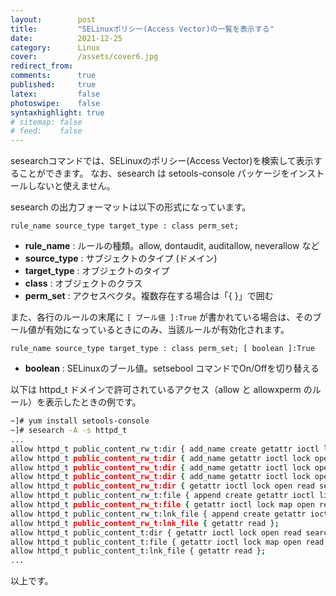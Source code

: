 ```yaml
---
layout:        post
title:         "SELinuxポリシー(Access Vector)の一覧を表示する"
date:          2021-12-25
category:      Linux
cover:         /assets/cover6.jpg
redirect_from:
comments:      true
published:     true
latex:         false
photoswipe:    false
syntaxhighlight: true
# sitemap: false
# feed:    false
---
```


sesearchコマンドでは、SELinuxのポリシー(Access Vector)を検索して表示することができます。
なお、sesearch は setools-console パッケージをインストールしないと使えません。

sesearch の出力フォーマットは以下の形式になっています。
```
rule_name source_type target_type : class perm_set;
```
- **rule_name** : ルールの種類。allow, dontaudit, auditallow, neverallow など
- **source_type** : サブジェクトのタイプ (ドメイン)
- **target_type** : オブジェクトのタイプ
- **class** : オブジェクトのクラス
- **perm_set** : アクセスベクタ。複数存在する場合は「{ }」で囲む

また、各行のルールの末尾に `[ ブール値 ]:True` が書かれている場合は、そのブール値が有効になっているときにのみ、当該ルールが有効化されます。
```
rule_name source_type target_type : class perm_set; [ boolean ]:True
```

- **boolean** : SELinuxのブール値。setsebool コマンドでOn/Offを切り替える

以下は httpd_t ドメインで許可されているアクセス（allow と allowxperm のルール）を表示したときの例です。

```bash
~]# yum install setools-console
~]# sesearch -A -s httpd_t
...
allow httpd_t public_content_rw_t:dir { add_name create getattr ioctl link lock open read remove_name rename reparent rmdir search setattr unlink write }; [ httpd_anon_write ]:True
allow httpd_t public_content_rw_t:dir { add_name getattr ioctl lock open read remove_name search write }; [ httpd_anon_write ]:True
allow httpd_t public_content_rw_t:dir { add_name getattr ioctl lock open read remove_name search write }; [ httpd_anon_write ]:True
allow httpd_t public_content_rw_t:dir { add_name getattr ioctl lock open read remove_name search write }; [ httpd_anon_write ]:True
allow httpd_t public_content_rw_t:dir { getattr ioctl lock open read search };
allow httpd_t public_content_rw_t:file { append create getattr ioctl link lock open read rename setattr unlink write }; [ httpd_anon_write ]:True
allow httpd_t public_content_rw_t:file { getattr ioctl lock map open read };
allow httpd_t public_content_rw_t:lnk_file { append create getattr ioctl link lock read rename setattr unlink write }; [ httpd_anon_write ]:True
allow httpd_t public_content_rw_t:lnk_file { getattr read };
allow httpd_t public_content_t:dir { getattr ioctl lock open read search };
allow httpd_t public_content_t:file { getattr ioctl lock map open read };
allow httpd_t public_content_t:lnk_file { getattr read };
...
```
以上です。
